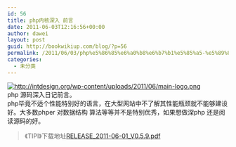 ```yaml
---
id: 56
title: php内核深入 前言
date: 2011-06-03T12:16:56+00:00
author: dawei
layout: post
guid: http://bookwikiup.com/blog/?p=56
permalink: /2011/06/03/php%e5%86%85%e6%a0%b8%e6%b7%b1%e5%85%a5-%e5%89%8d%e8%a8%80/
categories:
  - 未分类
---
```

[](/wp-content/uploads/2011/06/main-logo.png)<a href="/wp-content/uploads/2011/06/main-logo.png" target="_blank"><img id="" src="http://m1.img.libdd.com/farm3/d/2012/0306/12/DOWNLOADFAILAAAAAAAAAAAAAAAAAAAA_B500_900_200_80.PNG" alt="http://intdesign.org/wp-content/uploads/2011/06/main-logo.png" /></a>  
php 源码深入日记前言。  
php毕竟不适个性能特别好的语言，在大型网站中不了解其性能瓶颈就不能够建设好。大多数phper 对数据结构 算法等等并不是特别优秀，如果想做深php 还是阅读源码的好。  


> 《TIPI》下载地址[RELEASE\_2011-06-01\_V0.5.9.pdf](http://www.php-internal.com/releases/RELEASE_2011-06-01_V0.5.9.pdf)</p>
